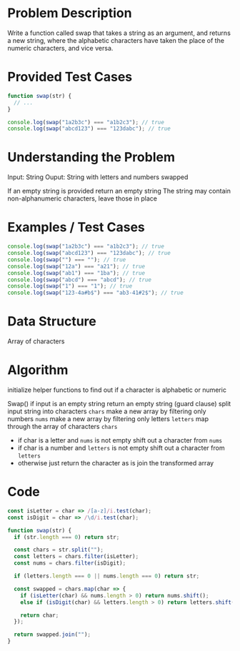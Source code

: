 # Problem Description
Write a function called swap that takes a string as an argument, and returns a new string, where the alphabetic characters have taken the place of the numeric characters, and vice versa.

# Provided Test Cases
```js
function swap(str) {
  // ...
}

console.log(swap("1a2b3c") === "a1b2c3"); // true
console.log(swap("abcd123") === "123dabc"); // true
```

# Understanding the Problem
Input: String
Ouput: String with letters and numbers swapped

If an empty string is provided return an empty string
The string may contain non-alphanumeric characters, leave those in place



# Examples / Test Cases
```js
console.log(swap("1a2b3c") === "a1b2c3"); // true
console.log(swap("abcd123") === "123dabc"); // true
console.log(swap("") === ""); // true
console.log(swap("12a") === "a21"); // true
console.log(swap("ab1") === "1ba"); // true
console.log(swap("abcd") === "abcd"); // true
console.log(swap("1") === "1"); // true
console.log(swap("123-4a#b$") === "ab3-41#2$"); // true
```

# Data Structure
Array of characters

# Algorithm

initialize helper functions to find out if a character is alphabetic or numeric

Swap()
if input is an empty string return an empty string (guard clause)
split input string into characters `chars`
make a new array by filtering only numbers `nums`
make a new array by filtering only letters `letters`
map through the array of characters `chars`
- if char is a letter and `nums` is not empty shift out a character from `nums`
- if char is a number and `letters` is not empty shift out a character from `letters`
- otherwise just return the character as is
join the transformed array

# Code
```js
const isLetter = char => /[a-z]/i.test(char);
const isDigit = char => /\d/i.test(char);

function swap(str) {
  if (str.length === 0) return str;

  const chars = str.split("");
  const letters = chars.filter(isLetter);
  const nums = chars.filter(isDigit);

  if (letters.length === 0 || nums.length === 0) return str;

  const swapped = chars.map(char => {
    if (isLetter(char) && nums.length > 0) return nums.shift();
    else if (isDigit(char) && letters.length > 0) return letters.shift();

    return char;
  });

  return swapped.join("");
}
```
